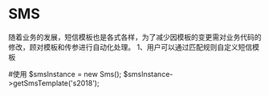 # SMS
随着业务的发展，短信模板也是各式各样，为了减少因模板的变更需对业务代码的修改，顾对模板和传参进行自动化处理。
1、用户可以通过匹配规则自定义短信模板

#使用
$smsInstance = new Sms();
$smsInstance->getSmsTemplate('s2018');
